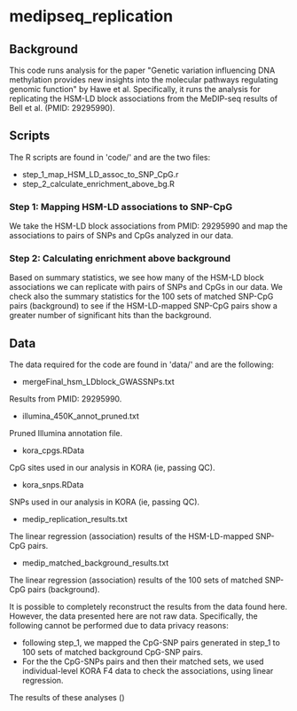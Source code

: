 # medipseq_replication

## Background

This code runs analysis for the paper "Genetic variation influencing DNA methylation provides new insights into the molecular pathways regulating genomic function" by Hawe et al. Specifically, it runs the analysis for replicating the HSM-LD block associations from the MeDIP-seq results of Bell et al. (PMID: 29295990).

## Scripts

The R scripts are found in 'code/' and are the two files: 

* step_1_map_HSM_LD_assoc_to_SNP_CpG.r
* step_2_calculate_enrichment_above_bg.R

### Step 1: Mapping HSM-LD associations to SNP-CpG

We take the HSM-LD block associations from PMID: 29295990 and map the associations to pairs of SNPs and CpGs analyzed in our data. 

### Step 2: Calculating enrichment above background

Based on summary statistics, we see how many of the HSM-LD block associations we can replicate with pairs of SNPs and CpGs in our data.  We check also the summary statistics for the 100 sets of matched SNP-CpG pairs (background) to see if the HSM-LD-mapped SNP-CpG pairs show a greater number of significant hits than the background. 

## Data

The data required for the code are found in 'data/' and are the following:

* mergeFinal_hsm_LDblock_GWASSNPs.txt

Results from PMID: 29295990.

* illumina_450K_annot_pruned.txt

Pruned Illumina annotation file. 

* kora_cpgs.RData

CpG sites used in our analysis in KORA (ie, passing QC).

* kora_snps.RData

SNPs used in our analysis in KORA (ie, passing QC).

* medip_replication_results.txt

The linear regression (association) results of the HSM-LD-mapped SNP-CpG pairs.

* medip_matched_background_results.txt

The linear regression (association) results of the 100 sets of matched SNP-CpG pairs (background).


It is possible to completely reconstruct the results from the data found here. However, the data presented here are not raw data. Specifically, the following cannot be performed due to data privacy reasons: 

* following step_1, we mapped the CpG-SNP pairs generated in step_1 to 100 sets of matched background CpG-SNP pairs. 
* For the the CpG-SNPs pairs and then their matched sets, we used individual-level KORA F4 data to check the associations, using linear regression. 

The results of these analyses ()
